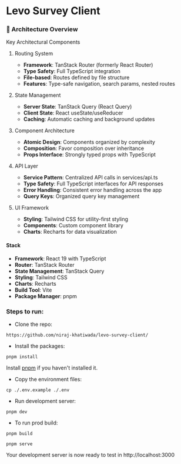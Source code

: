 # Levo Survey Client

### 📁 Architecture Overview

Key Architectural Components

1. Routing System
   - **Framework**: TanStack Router (formerly React Router)
   - **Type Safety**: Full TypeScript integration
   - **File-based**: Routes defined by file structure
   - **Features**: Type-safe navigation, search params, nested routes
2. State Management
   - **Server State**: TanStack Query (React Query)
   - **Client State**: React useState/useReducer
   - **Caching**: Automatic caching and background updates
3. Component Architecture
   - **Atomic Design**: Components organized by complexity
   - **Composition**: Favor composition over inheritance
   - **Props Interface**: Strongly typed props with TypeScript
4. API Layer
   - **Service Pattern**: Centralized API calls in services/api.ts
   - **Type Safety**: Full TypeScript interfaces for API responses
   - **Error Handling**: Consistent error handling across the app
   - **Query Keys**: Organized query key management

5. UI Framework
   - **Styling**: Tailwind CSS for utility-first styling
   - **Components**: Custom component library
   - **Charts**: Recharts for data visualization

#### Stack

- **Framework**: React 19 with TypeScript
- **Router**: TanStack Router
- **State Management**: TanStack Query
- **Styling**: Tailwind CSS
- **Charts**: Recharts
- **Build Tool**: Vite
- **Package Manager**: pnpm

### Steps to run:

- Clone the repo:

```
https://github.com/niraj-khatiwada/levo-survey-client/
```

- Install the packages:

```
pnpm install
```

Install [pnpm](https://pnpm.io/) if you haven't installed it.

- Copy the environment files:

```
cp ./.env.example ./.env
```

- Run development server:

```
pnpm dev
```

- To run prod build:

```
pnpm build

pnpm serve
```

Your development server is now ready to test in http://localhost:3000
